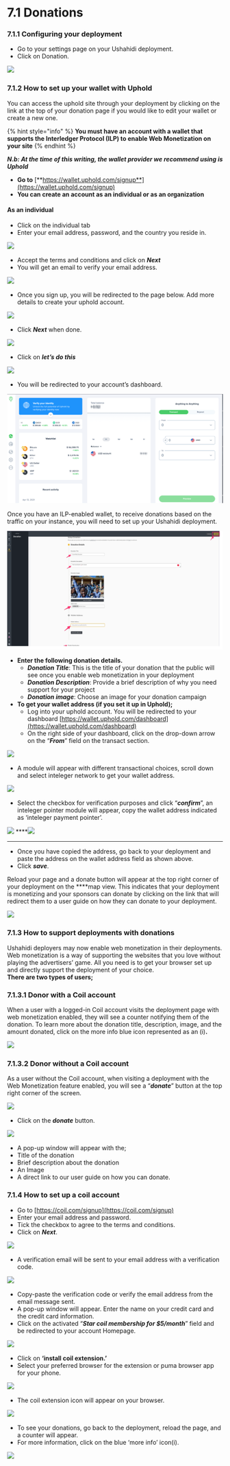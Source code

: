 # 7.1 Donations

### **7.1.1 Configuring your deployment**

* Go to your settings page on your Ushahidi deployment.
* Click on Donation.

![](https://lh4.googleusercontent.com/s0rTTxLGGG-Ujh9RLUEAeAR22bpetEQPJ-Wr9L3CeU9ZJM4ERFU4_x7x7nmAea0MphhhsMrQbYRhliXV4DvhK7zJ3z7N7QvyZ8GEkAYa9JFTItyB43Kn5X8pSobr7HI1cQ0w9l_a)

###  **7.1.2 How to set up your wallet with Uphold**

You can access the uphold site through your deployment by clicking on the link at the top of your donation page if you would like to edit your wallet or create a new one.

{% hint style="info" %}
**You must have an account with a wallet that supports the Interledger Protocol \(ILP\) to enable Web Monetization on your site**
{% endhint %}

_**N.b: At the time of this writing, the wallet provider we recommend using is Uphold**_

* **Go to** [**https://wallet.uphold.com/signup**](https://wallet.uphold.com/signup)
* **You can create an account as an individual or as an organization**

#### **As an individual** 

* Click on the individual tab
* Enter your email address, password, and the country you reside in.

![](https://lh6.googleusercontent.com/DyS463M7JnA5ZvPWuc7IQxe4dRcIc7bJxHRrDMimVoQoT_MVaOo5-lK0PpoMS3u0G84KBtmhyEJihSHYOr6iZSMuXD6SYWELDnAa4sEl_vHT2Lhvx-msW_kDaFizEL_64S8vJSSu)

* Accept the terms and conditions and click on _**Next**_
* You will get an email to verify your email address.

![](https://lh3.googleusercontent.com/-tdLP1I62RsVZiL97LoVTgZHU0yE1MWPjUWQuCmfbuG8mT66mCDybCvbWKhvsjkGvF7G8Vy2dnpBbgf1-ihnQuUyiUtChXcY0uCbQn1a-tqivW-UwaXrzdMK1lYUlUEOFHYp0Fqw)

* Once you sign up, you will be redirected to the page below. Add more details to create your uphold account.

![](https://lh5.googleusercontent.com/-waf9zQuGk_7bnT4kDkjhOIFa5c8ESwlP_A4QxIio_Jw6onk_B1BVrJkX5DGjZrBkqrHXE_HxV0pDMCz-GYgwWLZMjrQSxK6kJfgORHsZ3renhZ1Z5LG7RssMN3422TE5oO0sH58)

* Click _**Next**_ when done.

![](https://lh3.googleusercontent.com/K4sh89_hF6eMccaz4kpC2WISX4DpKmdLkNIZ6w9kl5SIJLQ-6lJJoHUgoNSaZ1awyXZ6RtNIqk3UTO57szNxbsZujiU1OzKDoGEgCNY6yjECM--H_P2LqJdheTnIhCZ-SNyw52SR)

*  Click on _**let’s do this**_

![](https://lh4.googleusercontent.com/Zhk9mThIuBfdjFlhWSLw3Y4MB_1NyUHQtMtnMBWJUiuudpVdDvAe8WMRhta8Iwbze6Cr-QuE6m-dSGPAImhPFHmyyInLpALzKzK9mSPtnvZPDW9OyEnfoMf7epDgtKsdOLSPi2ae)

* You will be redirected to your account’s dashboard. 

![](../.gitbook/assets/wallet_and_slack___batcave___ushahidi.png)

Once you have an ILP-enabled wallet, to receive donations based on the traffic on your instance, you will need to set up your Ushahidi deployment. 

![](../.gitbook/assets/settings_-_ushahidi_-_ushahidi.png)

* **Enter the following donation details.**
  * _**Donation Title**_: This is the title of your donation that the public will see once you enable web monetization in your deployment
  * _**Donation Description**_: Provide a brief description of why you need support for your project 
  * _**Donation image**_: Choose an image for your donation campaign
* **To get your wallet address \(if you set it up in Uphold\);**
  * Log into your uphold account. You will be redirected to your dashboard [https://wallet.uphold.com/dashboard](https://wallet.uphold.com/dashboard)
  * On the right side of your dashboard, click on the drop-down arrow on the “_**From**_” field on the transact section.

![](https://lh6.googleusercontent.com/m24W-rUn6VThlCZBUZECBLdmUCaymS12QdYy90eHL5mWlPZQZ7wCHr_YD6SuufHNXbgpgCA_bCipnhnMpYnFjXwNARDC8AS4-PBY5_phbECCeAnln6z0K8dvJFFcYbU11u_8BrJX)

* A module will appear with different transactional choices, scroll down and select inteleger network to get your wallet address.

![](https://lh3.googleusercontent.com/VGI1Qk86NZy67ruopD6HqCevSewoacyjeHEr7ZMSOZymTfDITYsrWVoyYODVRwqbvxuXd1kBJuQprMxX_FmQ-KPx_fW-cI5dRDtiinmtFKNPAT0KQPZ0FT4LQQRy713E6UvYgamw)

* Select the checkbox for verification purposes and click “_**confirm**_”, an inteleger pointer module will appear, copy the wallet address indicated as ‘inteleger payment pointer’.

![](https://lh6.googleusercontent.com/IgVZ3DvcHdXXsNQ71EK9xEdPee7h1yOzj7trGe3T-ls9y8zvZqHZ_hwEu2X2RcBlk_2aTBW3g75o17Jfvc9qroq9wqadD_y1vxVK9SaTOq_1NqtY7-RyLnspQTo2nPhNnKhMjKg6)   ****![](https://lh5.googleusercontent.com/Sx5L8uMS8KTL-MVGAih7-8RPYEO5kGM0k-lpvIgAxCwH3dnlKewEPFaUZhLloGonbz9yaTxFzaIqsy7lmAzLwI3j5jz5xO_YTXXrOcAFf8zowzIjL2N2fygw4GA1-Y3ynLf8SDQ6)  
****

* Once you have copied the address, go back to your deployment and paste the address on the wallet address field as shown above.
* Click _**save**_.

Reload your page and a donate button will appear at the top right corner of your deployment on the ****map view. This indicates that your deployment is monetizing and your sponsors can donate by clicking on the link that will redirect them to a user guide on how they can donate to your deployment.

![](https://lh6.googleusercontent.com/P-adjdx0wI3e46V0XJS6Ybg6MyChKzu12zVhIscjdv2R1ahuLRalHnMruZy7ibEQiQOzaTKcRamFdy60ZILhoKkctR6ZwQxL--aszacsBWcoEtuv_GyFHIEeWZMRrJOMwh7oVVwM)

### **7.1.3 How to support deployments with donations**

Ushahidi deployers may now enable web monetization in their deployments. Web monetization is a way of supporting the websites that you love without playing the advertisers’ game. All you need is to get your browser set up and directly support the deployment of your choice.  
**There are two types of users;**

### **7.1.3.1 Donor with a Coil account**

When a user with a logged-in Coil account visits the deployment page with web monetization enabled, they will see a counter notifying them of the donation.  To learn more about the donation title, description, image, and the amount donated, click on the more info blue icon represented as an \(i\)**.**

![](https://lh5.googleusercontent.com/c4c8JZZLdDXB4AXC_mC5r0FHbKMA7mKkc6tu_a_V0X_WalBq5JBsTrM2FjReA3kw8B5m_LDAejN2t7RIcxrKM671DIpK99CBTQWFpctOOykq_khrpw8KtI6C_iADvyM2yzOIf4lW)

### 7.1.3.2 **Donor without a Coil account**

As a user without the Coil account, when visiting a deployment with the Web Monetization feature enabled, you will see a “_**donate**_” button at the top right corner of the screen.

![](https://lh3.googleusercontent.com/dXMtdg6GFNiIHhrU63mmsw8koBfeNL2Fg-Q-nMrLOIqV-IJSStu-C3z02CKp-4CFqLEv_qWFtNVi_OM3L60guWar3ZFNnIxHx8gXrNpTQ1qsVWC-YO4xv_VwMKo8MJwyJ7tG2T4H)

* Click on the _**donate**_ button.

![](https://lh4.googleusercontent.com/wYWbg56b5jKnGjdBVXFAedM8kWhLVoDpYyHu54Cbdoh3bNIfIe73NEpuSoQ7qrMo9KF8MxIDpaxr9WjmniC3LBMAjBBBS8FR_w4qPXGaBDHM3QHx1SynHfnJielY-BO6dpw0MBG5)

*  A pop-up window will appear with the;
  * Title of the donation
  * Brief description about the donation 
  * An Image
  * A direct link to our user guide on how you can donate.

### **7.1.4 How to set up a coil account**

* Go to [https://coil.com/signup](https://coil.com/signup)
* Enter your email address and password.
* Tick the checkbox to agree to the terms and conditions.
* Click on _**Next**_.

![](https://lh6.googleusercontent.com/hMnm4d7keYcg-mGV-FI4ySBjOn6JHEjDGSDIF4RRBGSXt2bxRAv6-PmNxg3_EbL_P-Q8-5B7SG9WP-8GmJd7Xeykv67SkN0Bz5ae44_b_3DC3f0SEK1aNEmvxuvu8CyGj9o-AtRH)

* A verification email will be sent to your email address with a verification code.

![](https://lh4.googleusercontent.com/9tqPYZD8Hme4LC94drW0xr2Ull0JbMd8DTqMXGm7QX0PgFveBKUquEKPON4OPB_E5CaiE0QzZUVwLRzU2cIPtZ9i3iHCMlvf9Tebqj2GOdaWTGRrw8B0NwKbyjYranft6Tt27pVD)

* Copy-paste the verification code or verify the email address from the email message sent.
* A pop-up window will appear. Enter the name on your credit card and the credit card information.
* Click on the activated “_**Star coil membership for $5/month**_” field and be redirected to your account Homepage.

![](https://lh3.googleusercontent.com/KbfyoLc9wV0tLBCs8ivW80JeFTKOn6038LL2VJhy_bLjgguFvnM4ecZ_Y2ejJsmSgmh-dycXfIi_Qzv6ZhYpkp9FZiwVr4ycSbQfmvyl-Q9zVVH-lTGjXb6T0QV9y5_aucxYdvwZ)

* Click on **‘install coil extension.’**
* Select your preferred browser for the extension or puma browser app for your phone.

![](https://lh6.googleusercontent.com/30GoOdLlhChQFIuweTAUmmEbEI3mG7txN1_c-S8QaDQU_KRJ1i3CspbWsDyWUQph4PNlZt7UgB1zpSD0obD9SjNb_9QuiYsfDJ3GG3qZAxsH7L7urq7czVnFEzkq4WRmD8KmZW4n)

* The coil extension icon will appear on your browser.

![](https://lh4.googleusercontent.com/6-ib_IuQkcPU-lFcOzULU3xMi3Hckx-r3O7KUiWVCcAA8DJBECw7yG2YVwOVaPKRw5Z7Al_v9i7FkjD9Q7f0b8UIDP1m-vENy_wRws-JmL2ZI64QfiYC6hqX9ucaGttq0suCss3l)

* To see your donations, go back to the deployment, reload the page, and a counter will appear.
* For more information, click on the blue ‘more info’ icon\(i\).

![](https://lh5.googleusercontent.com/c4c8JZZLdDXB4AXC_mC5r0FHbKMA7mKkc6tu_a_V0X_WalBq5JBsTrM2FjReA3kw8B5m_LDAejN2t7RIcxrKM671DIpK99CBTQWFpctOOykq_khrpw8KtI6C_iADvyM2yzOIf4lW)

